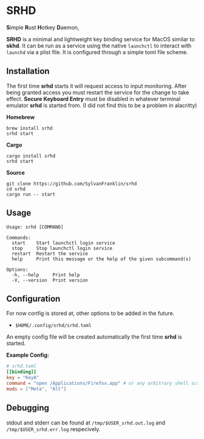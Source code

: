 # SRHD
**S**imple **R**ust **H**otkey **D**aemon, 

**SRHD** is a minimal and lightweight key binding service for MacOS similar to **skhd**. It can be run as a service using the native `launchctl` to interact with `launchd` via a plist file. It is configured through a simple toml file scheme. 

## Installation 
The first time **srhd** starts it will request access to input monitoring.
After being granted access you must restart the service for the change to take
effect. __Secure Keyboard Entry__ must be disabled in whatever terminal
emulator **srhd** is started from. (I did not find this to be a problem in alacritty)

**Homebrew**
```
brew install srhd
srhd start
```

**Cargo**
```
cargo install srhd
srhd start
```

**Source** 
```
git clone https://github.com/SylvanFranklin/srhd
cd srhd 
cargo run -- start
```

## Usage

```
Usage: srhd [COMMAND]

Commands:
  start    Start launchctl login service
  stop     Stop launchctl login service
  restart  Restart the service
  help     Print this message or the help of the given subcommand(s)

Options:
  -h, --help     Print help
  -V, --version  Print version
```

## Configuration
For now config is stored at, other options to be added in the future.
- `$HOME/.config/srhd/srhd.toml`

An empty config file will be created automatically the first time **srhd** is started.

**Example Config:** 
```toml
# srhd.toml
[[binding]]
key = "KeyA"
command = "open /Applications/Firefox.app" # or any arbitrary shell script
mods = ["Meta", "Alt"]
```

## Debugging
stdout and stderr can be found at `/tmp/$USER_srhd.out.log` and
`/tmp/$USER_srhd.err.log` respecively.
